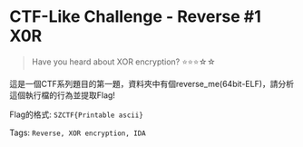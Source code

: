 # CTF-Like Challenge - Reverse #1 X0R
> Have you heard about XOR encryption?
> ⭐⭐⭐☆☆

這是一個CTF系列題目的第一題，資料夾中有個reverse_me(64bit-ELF)，請分析這個執行檔的行為並提取Flag!

Flag的格式: `SZCTF{Printable ascii}`

Tags: `Reverse, XOR encryption, IDA`
